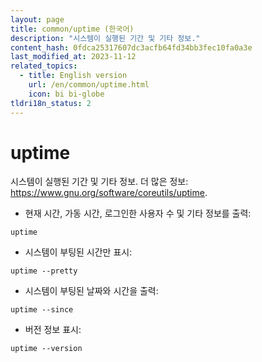 ```yaml
---
layout: page
title: common/uptime (한국어)
description: "시스템이 실행된 기간 및 기타 정보."
content_hash: 0fdca25317607dc3acfb64fd34bb3fec10fa0a3e
last_modified_at: 2023-11-12
related_topics:
  - title: English version
    url: /en/common/uptime.html
    icon: bi bi-globe
tldri18n_status: 2
---
```

# uptime

시스템이 실행된 기간 및 기타 정보.
더 많은 정보: <https://www.gnu.org/software/coreutils/uptime>.

- 현재 시간, 가동 시간, 로그인한 사용자 수 및 기타 정보를 출력:

`uptime`

- 시스템이 부팅된 시간만 표시:

`uptime --pretty`

- 시스템이 부팅된 날짜와 시간을 출력:

`uptime --since`

- 버전 정보 표시:

`uptime --version`
